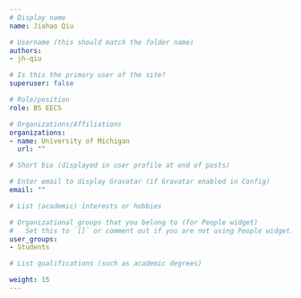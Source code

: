 ```yaml
---
# Display name
name: Jiahao Qiu

# Username (this should match the folder name)
authors: 
- jh-qiu

# Is this the primary user of the site?
superuser: false

# Role/position
role: BS EECS

# Organizations/Affiliations
organizations:
- name: University of Michigan
  url: ""

# Short bio (displayed in user profile at end of posts)

# Enter email to display Gravatar (if Gravatar enabled in Config)
email: ""

# List (academic) interests or hobbies

# Organizational groups that you belong to (for People widget)
#   Set this to `[]` or comment out if you are not using People widget.
user_groups: 
- Students

# List qualifications (such as academic degrees)

weight: 15
---
```

